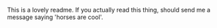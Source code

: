 This is a lovely readme. If you actually read this thing, should send me a message saying 'horses are cool'.